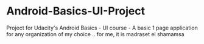 # Android-Basics-UI-Project
Project for Udacity's Android Basics - UI course - A basic 1 page application for any organization of my choice .. for me, it is madraset el shamamsa

